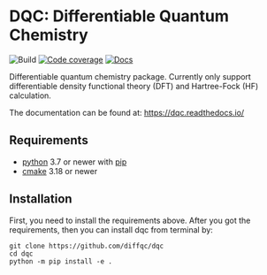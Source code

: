 # DQC: Differentiable Quantum Chemistry

![Build](https://img.shields.io/github/workflow/status/diffqc/dqc/ci?style=flat-square)
[![Code coverage](https://img.shields.io/codecov/c/github/diffqc/dqc?style=flat-square)](https://app.codecov.io/gh/diffqc/dqc)
[![Docs](https://img.shields.io/readthedocs/dqc?style=flat-square)](https://dqc.readthedocs.io/)

Differentiable quantum chemistry package.
Currently only support differentiable density functional theory (DFT)
and Hartree-Fock (HF) calculation.

The documentation can be found at: https://dqc.readthedocs.io/

## Requirements

* [python](https://www.python.org) 3.7 or newer with [pip](https://pip.pypa.io/en/stable/installing/)
* [cmake](https://cmake.org/) 3.18 or newer

## Installation

First, you need to install the requirements above.
After you got the requirements, then you can install dqc from terminal by:

    git clone https://github.com/diffqc/dqc
    cd dqc
    python -m pip install -e .
